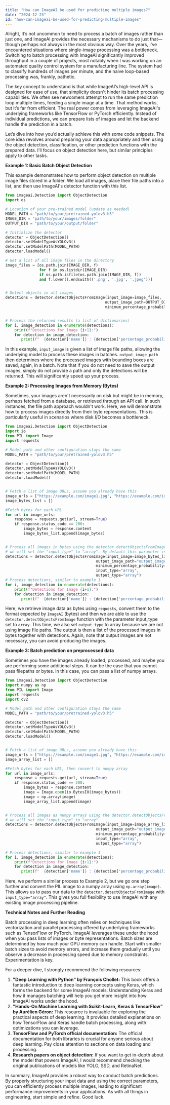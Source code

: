 ```yaml
---
title: "How can ImageAI be used for predicting multiple images?"
date: "2024-12-23"
id: "how-can-imageai-be-used-for-predicting-multiple-images"
---
```


Alright,  It’s not uncommon to need to process a batch of images rather than just one, and ImageAI provides the necessary mechanisms to do just that—though perhaps not always in the most obvious way. Over the years, I've encountered situations where single-image processing was a bottleneck. Switching to batch processing with ImageAI significantly improved throughput in a couple of projects, most notably when I was working on an automated quality control system for a manufacturing line. The system had to classify hundreds of images per minute, and the naive loop-based processing was, frankly, pathetic.

The key concept to understand is that while ImageAI’s high-level API is designed for ease of use, that simplicity doesn't hinder its batch processing capabilities. We often see newcomers attempt to run the same prediction loop multiple times, feeding a single image at a time. That method works, but it’s far from efficient. The real power comes from leveraging ImageAI's underlying frameworks like TensorFlow or PyTorch efficiently. Instead of individual predictions, we can prepare lists of images and let the backend handle the prediction in a batch.

Let’s dive into how you’d actually achieve this with some code snippets. The core idea revolves around preparing your data appropriately and then using the object detection, classification, or other prediction functions with the prepared data. I’ll focus on object detection here, but similar principles apply to other tasks.

**Example 1: Basic Batch Object Detection**

This example demonstrates how to perform object detection on multiple image files stored in a folder. We load all images, place their file paths into a list, and then use ImageAI's detector function with this list.

```python
from imageai.Detection import ObjectDetection
import os

# Location of your pre-trained model (update as needed)
MODEL_PATH = "path/to/your/pretrained-yolov3.h5"
IMAGE_DIR = "path/to/your/images/folder"
OUTPUT_DIR = "path/to/your/output/folder"

# Initialize the detector
detector = ObjectDetection()
detector.setModelTypeAsYOLOv3()
detector.setModelPath(MODEL_PATH)
detector.loadModel()

# Get a list of all image files in the directory
image_files = [os.path.join(IMAGE_DIR, f)
               for f in os.listdir(IMAGE_DIR)
               if os.path.isfile(os.path.join(IMAGE_DIR, f))
               and f.lower().endswith(('.png', '.jpg', '.jpeg'))]


# Detect objects in all images
detections = detector.detectObjectsFromImage(input_image=image_files,
                                            output_image_path=OUTPUT_DIR,
                                            minimum_percentage_probability=30)


# Process the returned results (a list of dictionaries)
for i, image_detection in enumerate(detections):
    print(f"Detections for Image {i+1}:")
    for detection in image_detection:
       print(f"  {detection['name']} : {detection['percentage_probability']:.2f}%  , at position {detection['box_points']}")
```

In this example, `input_image` is given a list of image file paths, allowing the underlying model to process these images in batches. `output_image_path` then determines where the processed images with bounding boxes are saved, again, in a batch. Note that if you do not need to save the output images, simply do not provide a path and only the detections will be returned. This will significantly speed up your process.

**Example 2: Processing Images from Memory (Bytes)**

Sometimes, your images aren't necessarily on disk but might be in memory, perhaps fetched from a database, or retrieved through an API call. In such instances, the file path approach wouldn't work. Here, we will demonstrate how to process images directly from their byte representations. This is particularly useful in scenarios where disk I/O becomes a bottleneck.

```python
from imageai.Detection import ObjectDetection
import io
from PIL import Image
import requests

# Model path and other configuration stays the same
MODEL_PATH = "path/to/your/pretrained-yolov3.h5"

detector = ObjectDetection()
detector.setModelTypeAsYOLOv3()
detector.setModelPath(MODEL_PATH)
detector.loadModel()


# Fetch a list of image URLs, assume you already have this
image_urls = ["https://example.com/image1.jpg", "https://example.com/image2.png", "https://example.com/image3.jpeg"]
image_bytes_list = []

#Fetch bytes for each URL
for url in image_urls:
    response = requests.get(url, stream=True)
    if response.status_code == 200:
        image_bytes = response.content
        image_bytes_list.append(image_bytes)


# Process all images in bytes using the detector.detectObjectsFromImage function.
# we will set the "input_type" to "array". By default this parameter is "file"
detections = detector.detectObjectsFromImage(input_image=image_bytes_list,
                                        output_image_path="output_images",
                                        minimum_percentage_probability=30,
                                        input_type="array",
                                        output_type="array")
# Process detections, similar to example 1
for i, image_detection in enumerate(detections):
    print(f"Detections for Image {i+1}:")
    for detection in image_detection:
       print(f"  {detection['name']} : {detection['percentage_probability']:.2f}%  , at position {detection['box_points']}")
```

Here, we retrieve image data as bytes using `requests`, convert them to the format expected by `ImageAI` (bytes) and then we are able to use the `detector.detectObjectsFromImage` function with the parameter input_type set to `array`. This time, we also set `output_type` to array because we are not using image file paths. The output is then a list of the processed images in bytes together with detections. Again, note that output images are not necessary, you can avoid producing the images.

**Example 3: Batch prediction on preprocessed data**

Sometimes you have the images already loaded, processed, and maybe you are performing some additional steps. It can be the case that you cannot pass filepaths or bytes. In this case, you can pass a list of numpy arrays.

```python
from imageai.Detection import ObjectDetection
import numpy as np
from PIL import Image
import requests
import cv2

# Model path and other configuration stays the same
MODEL_PATH = "path/to/your/pretrained-yolov3.h5"

detector = ObjectDetection()
detector.setModelTypeAsYOLOv3()
detector.setModelPath(MODEL_PATH)
detector.loadModel()


# Fetch a list of image URLs, assume you already have this
image_urls = ["https://example.com/image1.jpg", "https://example.com/image2.png", "https://example.com/image3.jpeg"]
image_array_list = []

#Fetch bytes for each URL, then convert to numpy array
for url in image_urls:
    response = requests.get(url, stream=True)
    if response.status_code == 200:
        image_bytes = response.content
        image = Image.open(io.BytesIO(image_bytes))
        image = np.array(image)
        image_array_list.append(image)


# Process all images as numpy arrays using the detector.detectObjectsFromImage function.
# we will set the "input_type" to "array"
detections = detector.detectObjectsFromImage(input_image=image_array_list,
                                        output_image_path="output_images",
                                        minimum_percentage_probability=30,
                                        input_type="array",
                                        output_type="array")

# Process detections, similar to example 1
for i, image_detection in enumerate(detections):
    print(f"Detections for Image {i+1}:")
    for detection in image_detection:
       print(f"  {detection['name']} : {detection['percentage_probability']:.2f}%  , at position {detection['box_points']}")
```

Here, we perform a similar process to Example 2, but we go one step further and convert the PIL image to a numpy array using `np.array(image)`. This allows us to pass our data to the `detector.detectObjectsFromImage` with `input_type="array"`. This gives you full flexibility to use ImageAI with any existing image processing pipeline.

**Technical Notes and Further Reading**

Batch processing in deep learning often relies on techniques like vectorization and parallel processing offered by underlying frameworks such as TensorFlow or PyTorch. ImageAI leverages these under the hood when you pass lists of images or byte representations. Batch sizes are determined by how much your GPU memory can handle. Start with smaller batch sizes to avoid memory errors, and increase them gradually until you observe a decrease in processing speed due to memory constraints. Experimentation is key.

For a deeper dive, I strongly recommend the following resources:

1.  **"Deep Learning with Python" by François Chollet:** This book offers a fantastic introduction to deep learning concepts using Keras, which forms the backend for some ImageAI models. Understanding Keras and how it manages batching will help you get more insight into how ImageAI works under the hood.
2.  **"Hands-On Machine Learning with Scikit-Learn, Keras & TensorFlow" by Aurélien Géron:** This resource is invaluable for exploring the practical aspects of deep learning. It provides detailed explanations on how TensorFlow and Keras handle batch processing, along with optimizations you can leverage.
3.  **TensorFlow and PyTorch official documentation:** The official documentation for both libraries is crucial for anyone serious about deep learning. Pay close attention to sections on data loading and processing.
4.  **Research papers on object detection:** If you want to get in-depth about the model that powers ImageAI, I would recommend checking the original publications of models like YOLO, SSD, and RetinaNet.

In summary, ImageAI provides a robust way to conduct batch predictions. By properly structuring your input data and using the correct parameters, you can efficiently process multiple images, leading to significant performance improvements in your applications. As with all things in engineering, start simple and refine. Good luck.
